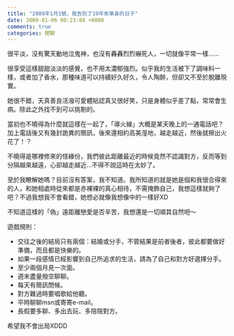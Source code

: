 ```yaml
---
title: "2009年1月1號，我告別了19年來單身的日子"
date: 2009-01-06 00:23:04 +0800
comments: true
categories: 閒聊
---
```

<p>很平淡，沒有驚天動地泣鬼神，也沒有轟轟烈烈嚇死人，一切就像平常一樣......</p><p>很享受這樣甜甜淡淡的感覺，也不用太濃郁強烈。似乎我的生活被下了調味料一樣，或者加了香水，那種味道可以持續好久好久，令人陶醉，但卻又不至於脫離現實。</p><p>她很不錯，天真善良活潑可愛體貼認真又很好笑，只是身體似乎差了點，常常會生病。除此之外找不到可以挑剔的。</p><p>當初也不曉得為什麼就這樣在一起了，「導火線」大概是某天晚上的一通電話吧？加上電話後又有幾封詭異的簡訊，後來還相約高美溼地，越走越近，然後就擦出火花了！？</p><p>不曉得是哪裡修來的怪緣份，我們彼此距離最近的時候竟然不認識對方，反而等到分隔越來越遠，心卻越走越近...不得不說這時在太妙了。</p><p>至於我瞭解她嗎？目前沒有答案，我不知道。我所知道的就是她是個和我很合得來的人，和她相處時從來都是赤裸裸的真心相待，不需掩飾自己，我想這樣就夠了吧？不過我想我不會看錯，她想必就像我想像中的一樣好XD</p><p>不知道這樣的「偽」遠距離戀愛是否辛苦，我想還是一切順其自然吧～</p><p>遊戲規則：</p><ul><li>交往之後的結局只有兩個：結婚或分手，不管結果是前者後者，彼此都要做好準備，而且都是快樂的。</li><li>如果一段感情已經影響到自己所追求的生活，請為了自己和對方好選擇分手。</li><li>至少兩個月見一次面。</li><li>週末盡量撥空聊聊。</li><li>每天有簡訊問候。</li><li>對方難過時要唱歌給他聽。<br /></li><li>平時聊聊msn或寄寄e-mail。<br /></li><li>長假要多聊、多出去玩、多陪陪對方。</li></ul><p>希望我不會出局XDDD</p>
